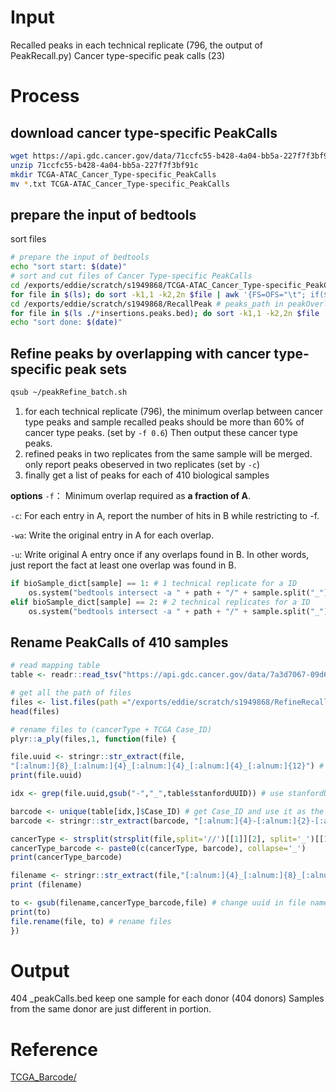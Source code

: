 # Input
Recalled peaks in each technical replicate (796, the output of PeakRecall.py)
Cancer type-specific peak calls (23)
# Process
## download cancer type-specific PeakCalls
```bash
wget https://api.gdc.cancer.gov/data/71ccfc55-b428-4a04-bb5a-227f7f3bf91c
unzip 71ccfc55-b428-4a04-bb5a-227f7f3bf91c
mkdir TCGA-ATAC_Cancer_Type-specific_PeakCalls
mv *.txt TCGA-ATAC_Cancer_Type-specific_PeakCalls
```
## prepare the input of bedtools
sort files
```bash
# prepare the input of bedtools
echo "sort start: $(date)"
# sort and cut files of Cancer Type-specific PeakCalls
cd /exports/eddie/scratch/s1949868/TCGA-ATAC_Cancer_Type-specific_PeakCalls # Cancer_Type_PeakCalls_path in peakOverlap.py
for file in $(ls); do sort -k1,1 -k2,2n $file | awk '{FS=OFS="\t"; if($1~/^chr/){print $1,$2,$3,$4;}}' > /exports/eddie/scratch/s1949868/RefineRecalledPeaks/${file}.sorted; done
cd /exports/eddie/scratch/s1949868/RecallPeak # peaks_path in peakOverlap.py
for file in $(ls ./*insertions.peaks.bed); do sort -k1,1 -k2,2n $file | awk '{FS=OFS="\t"; if($1~/^chr/){print $1,$2,$3}}' > /exports/eddie/scratch/s1949868/RefineRecalledPeaks/${file}.sorted; done
echo "sort done: $(date)"
```
## Refine peaks by overlapping with cancer type-specific peak sets
```bash
qsub ~/peakRefine_batch.sh
```
1. for each technical replicate (796), the minimum overlap between cancer type peaks and sample recalled peaks should be more than 60% of cancer type peaks. (set by `-f 0.6`) Then output these cancer type peaks.
2. refined peaks in two replicates from the same sample will be merged. only report peaks obeserved in two replicates (set by `-c`)
3. finally get a list of peaks for each of 410 biological samples

**options**
`-f`： Minimum overlap required as **a fraction of A**. 

`-c`: For each entry in A, report the number of hits in B while restricting to -f.

`-wa`: Write the original entry in A for each overlap.

`-u`: Write original A entry once if any overlaps found in B. In other words, just report the fact at least one overlap was found in B. 
```python
if bioSample_dict[sample] == 1: # 1 technical replicate for a ID
	os.system("bedtools intersect -a " + path + "/" + sample.split("_")[0].replace('x', '') + "*txt.sorted -b " + path + "/" + sample + "*bed.sorted -f 0.5 -u > " + path + "/" + sample+"_peakCalls.bed")
elif bioSample_dict[sample] == 2: # 2 technical replicates for a ID
	os.system("bedtools intersect -a " + path + "/" + sample.split("_")[0].replace('x', '') + "*txt.sorted -b " + path + "/" + sample + "*bed.sorted -f 0.5 -c -wa" + " | awk '{FS=OFS=" + r'"\t"' + ";if($5>0){print $1,$2,$3,$4}}'" + " > " + path + "/" + sample+"_peakCalls.bed")
```
## Rename PeakCalls of 410 samples
```r
# read mapping table
table <- readr::read_tsv("https://api.gdc.cancer.gov/data/7a3d7067-09d6-4acf-82c8-a1a81febf72c")

# get all the path of files
files <- list.files(path ="/exports/eddie/scratch/s1949868/RefineRecalledPeaks/allPeakCalls_CaseID/", pattern = "peakCalls.bed", all.files = FALSE, full.names = TRUE, recursive =TRUE, ignore.case = FALSE, include.dirs =TRUE, no.. = TRUE)
head(files)

# rename files to (cancerType + TCGA Case_ID)
plyr::a_ply(files,1, function(file) {

file.uuid <- stringr::str_extract(file,
"[:alnum:]{8}_[:alnum:]{4}_[:alnum:]{4}_[:alnum:]{4}_[:alnum:]{12}") # get stanfordUUID
print(file.uuid)

idx <- grep(file.uuid,gsub("-","_",table$stanfordUUID)) # use stanfordUUID to find the index

barcode <- unique(table[idx,]$Case_ID) # get Case_ID and use it as the barcode, and give technical replicates the same barcode
barcode <- stringr::str_extract(barcode, "[:alnum:]{4}-[:alnum:]{2}-[:alnum:]{4}-[:alnum:]{3}")

cancerType <- strsplit(strsplit(file,split='//')[[1]][2], split='_')[[1]][1]
cancerType_barcode <- paste0(c(cancerType, barcode), collapse='_')
print(cancerType_barcode)

filename <- stringr::str_extract(file,"[:alnum:]{4}_[:alnum:]{8}_[:alnum:]{4}_[:alnum:]{4}_[:alnum:]{4}_[:alnum:]{12}_[:alnum:]{4}_[:alnum:]{3}") # get the file name
print (filename)

to <- gsub(filename,cancerType_barcode,file) # change uuid in file names to new barcode
print(to)
file.rename(file, to) # rename files
})
```
# Output
404 _peakCalls.bed
keep one sample for each donor (404 donors)
Samples from the same donor are just different in portion.

# Reference
[TCGA_Barcode/](https://docs.gdc.cancer.gov/Encyclopedia/pages/TCGA_Barcode/)
<!--stackedit_data:
eyJoaXN0b3J5IjpbLTQ4MjY1ODk0OSwxMTEzMDgzNzM4LC02ND
k4NDkwNzAsLTE4MTA2NzU3MzMsNDkwMjkyOTI2LDE1NDc5OTYx
ODcsLTQzOTg2NDEzMywtMjEzNzM0MzkyMywtNTI5NzYzNDE4LD
E4NjI4NDUzMTksMTQ2NjQyNTAzNCwtMTI5NDIwNzY5NiwxODQ4
NjUzMTAwLC0xMzg3Mzc2ODk4XX0=
-->